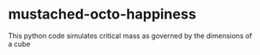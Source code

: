 mustached-octo-happiness
========================

This python code simulates critical mass as governed by the dimensions of a cube
